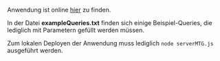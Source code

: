 Anwendung ist online
[hier](https://alluring-saguaro-38302.herokuapp.com/graphql) zu finden.

In der Datei __exampleQueries.txt__ finden sich einige Beispiel-Queries, die lediglich mit Parametern gefüllt werden müssen. 

Zum lokalen Deployen der Anwendung muss lediglich `node serverMTG.js` ausgeführt werden.
